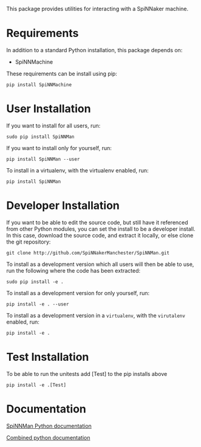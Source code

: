 

This package provides utilities for interacting with a SpiNNaker machine.

Requirements
============
In addition to a standard Python installation, this package depends on:

 - SpiNNMachine

These requirements can be install using pip:

    pip install SpiNNMachine

User Installation
=================
If you want to install for all users, run:

    sudo pip install SpiNNMan

If you want to install only for yourself, run:

    pip install SpiNNMan --user

To install in a virtualenv, with the virtualenv enabled, run:

    pip install SpiNNMan

Developer Installation
======================
If you want to be able to edit the source code, but still have it referenced
from other Python modules, you can set the install to be a developer install.
In this case, download the source code, and extract it locally, or else clone
the git repository:

    git clone http://github.com/SpiNNakerManchester/SpiNNMan.git

To install as a development version which all users will then be able to use,
run the following where the code has been extracted:

    sudo pip install -e .

To install as a development version for only yourself, run:

    pip install -e . --user

To install as a development version in a `virtualenv`, with the `virutalenv`
enabled, run:

    pip install -e .

Test Installation
=================
To be able to run the unitests add [Test] to the pip installs above

    pip install -e .[Test]

Documentation
=============
[SpiNNMan Python documentation](http://spinnman.readthedocs.io/en/7.3.0)

[Combined python documentation](http://spinnakermanchester.readthedocs.io/en/7.3.0)
